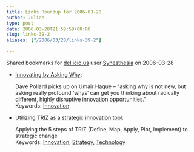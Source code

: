 ```yaml
---
title: Links Roundup for 2006-03-28
author: Julian
type: post
date: 2006-03-28T21:59:59+00:00
slug: links-39-2 
aliases: ["/2006/03/28/links-39-2"]

---
```

Shared bookmarks for [del.icio.us][1] user  [Synesthesia][2] on 2006-03-28

  * [Innovating by Asking Why][3]:
  
    Dave Pollard picks up on Umair Haque &#8211; "asking why is not new, but asking really profound &#8216;whys&#8217; can get you thinking about radically different, highly disruptive innovation opportunities."   
    Keywords: [Innovation][4]
  * [Utilizing TRIZ as a strategic innovation tool][5]:
  
    Applying the 5 steps of TRIZ (Define, Map, Apply, Plot, Implement) to strategic change   
    Keywords: [Innovation][4], [Strategy][6], [Technology][7]

 [1]: https://del.icio.us/
 [2]: https://del.icio.us/synesthesia
 [3]: https://blogs.salon.com/0002007/2006/03/19.html "https://blogs.salon.com/0002007/2006/03/19.html"
 [4]: https://del.icio.us/synesthesia/Innovation
 [5]: https://www.innovationtools.com/weblog/innovationblog-detail.asp?ArticleID=879 "https://www.innovationtools.com/weblog/innovationblog-detail.asp?ArticleID=879"
 [6]: https://del.icio.us/synesthesia/Strategy
 [7]: https://del.icio.us/synesthesia/Technology